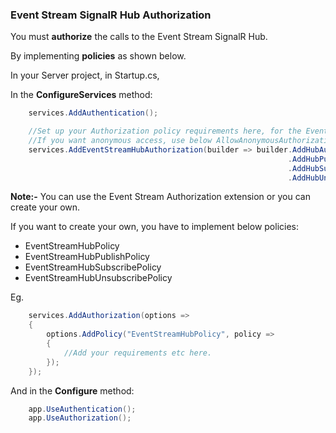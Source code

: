 ### Event Stream SignalR Hub Authorization

You must **authorize** the calls to the Event Stream SignalR Hub.

By implementing **policies** as shown below.

In your Server project, in Startup.cs,

In the **ConfigureServices** method:

```C#
    services.AddAuthentication();

    //Set up your Authorization policy requirements here, for the Event Stream SignalR Hub
    //If you want anonymous access, use below AllowAnonymousAuthorizationRequirement
    services.AddEventStreamHubAuthorization(builder => builder.AddHubAuthorizationPolicy(new AllowAnonymousAuthorizationRequirement())
                                                              .AddHubPublishAuthorizationPolicy(new AllowAnonymousAuthorizationRequirement())
                                                              .AddHubSubscribeAuthorizationPolicy(new AllowAnonymousAuthorizationRequirement())
                                                              .AddHubUnsubscribeAuthorizationPolicy(new AllowAnonymousAuthorizationRequirement()));
```

**Note:-** You can use the Event Stream Authorization extension or you can create your own.

If you want to create your own, you have to implement below policies:

* EventStreamHubPolicy
* EventStreamHubPublishPolicy
* EventStreamHubSubscribePolicy
* EventStreamHubUnsubscribePolicy

Eg.

```C#
    services.AddAuthorization(options => 
    {
        options.AddPolicy("EventStreamHubPolicy", policy =>
        {
            //Add your requirements etc here.
        });
    });
```

And in the **Configure** method:

```C#
    app.UseAuthentication();
    app.UseAuthorization();
```
